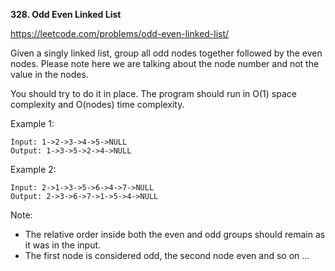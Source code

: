 **328. Odd Even Linked List**

https://leetcode.com/problems/odd-even-linked-list/

Given a singly linked list, group all odd nodes together followed by the even nodes. Please note here we are talking about the node number and not the value in the nodes.

You should try to do it in place. The program should run in O(1) space complexity and O(nodes) time complexity.

Example 1:

    Input: 1->2->3->4->5->NULL
    Output: 1->3->5->2->4->NULL
Example 2:

    Input: 2->1->3->5->6->4->7->NULL
    Output: 2->3->6->7->1->5->4->NULL
Note:

- The relative order inside both the even and odd groups should remain as it was in the input.
- The first node is considered odd, the second node even and so on ...